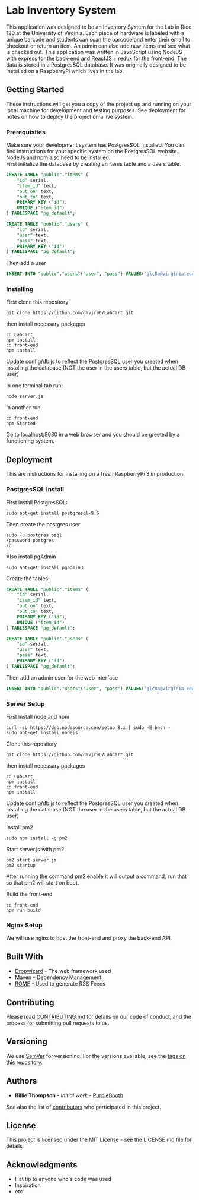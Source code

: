 # Lab Inventory System

This application was designed to be an Inventory System for the Lab in Rice 120 at the University of Virginia. Each piece of hardware is labeled with a unique barcode and students can scan the barcode and enter their email to checkout or return an item. An admin can also add new items and see what is checked out. This application was written in JavaScript using NodeJS with express for the back-end and ReactJS + redux for the front-end. The data is stored in a PostgresSQL database. It was originally designed to be installed on a RaspberryPi which lives in the lab.

## Getting Started

These instructions will get you a copy of the project up and running on your local machine for development and testing purposes. See deployment for notes on how to deploy the project on a live system.

### Prerequisites

Make sure your development system has PostgresSQL installed. You can find instructions for your specific system on the PostgresSQL website.
NodeJs and npm also need to be installed.  
First initialize the database by creating an items table and a users table.

```SQL
CREATE TABLE "public"."items" (
    "id" serial,
    "item_id" text,
    "out_on" text,
    "out_to" text,
    PRIMARY KEY ("id"),
    UNIQUE ("item_id")
) TABLESPACE "pg_default";

```
```SQL
CREATE TABLE "public"."users" (
    "id" serial,
    "user" text,
    "pass" text,
    PRIMARY KEY ("id")
) TABLESPACE "pg_default";
```
Then add a user
```SQL
INSERT INTO "public"."users"("user", "pass") VALUES('glc8a@virginia.edu', 'secret') RETURNING "id", "user", "pass";
```

### Installing

First clone this repository
```
git clone https://github.com/davjr96/LabCart.git
```

then install necessary packages
```
cd LabCart
npm install
cd front-end
npm install
```

Update config/db.js to reflect the PostgresSQL user you created when installing the database (NOT the user in the users table, but the actual DB user)

In one terminal tab run:
```
node server.js
```
In another run
```
cd front-end
npm Started
```

Go to localhost:8080 in a web browser and you should be greeted by a functioning system.



## Deployment

This are instructions for installing on a fresh RaspberryPi 3 in production.

### PostgresSQL Install
First install PostgresSQL:
```
sudo apt-get install postgresql-9.6
```
Then create the postgres user
```
sudo -u postgres psql
\password postgres
\q
```

Also install pgAdmin
```
sudo apt-get install pgadmin3
```
Create the tables:
```SQL
CREATE TABLE "public"."items" (
    "id" serial,
    "item_id" text,
    "out_on" text,
    "out_to" text,
    PRIMARY KEY ("id"),
    UNIQUE ("item_id")
) TABLESPACE "pg_default";

```
```SQL
CREATE TABLE "public"."users" (
    "id" serial,
    "user" text,
    "pass" text,
    PRIMARY KEY ("id")
) TABLESPACE "pg_default";
```
Then add an admin user for the web interface
```SQL
INSERT INTO "public"."users"("user", "pass") VALUES('glc8a@virginia.edu', 'secret') RETURNING "id", "user", "pass";
```

### Server Setup
First install node and npm
```
curl -sL https://deb.nodesource.com/setup_8.x | sudo -E bash -
sudo apt-get install nodejs
```
Clone this repository
```
git clone https://github.com/davjr96/LabCart.git
```

then install necessary packages
```
cd LabCart
npm install
cd front-end
npm install
```

Update config/db.js to reflect the PostgresSQL user you created when installing the database (NOT the user in the users table, but the actual DB user)

Install pm2
```
sudo npm install -g pm2
```
Start server.js with pm2
```
pm2 start server.js
pm2 startup
```
After running the command pm2 enable it will output a command, run that so that pm2 will start on boot.

Build the front-end
```
cd front-end
npm run build
```

### Nginx Setup
We will use nginx to host the front-end and proxy the back-end API.


## Built With

* [Dropwizard](http://www.dropwizard.io/1.0.2/docs/) - The web framework used
* [Maven](https://maven.apache.org/) - Dependency Management
* [ROME](https://rometools.github.io/rome/) - Used to generate RSS Feeds

## Contributing

Please read [CONTRIBUTING.md](https://gist.github.com/PurpleBooth/b24679402957c63ec426) for details on our code of conduct, and the process for submitting pull requests to us.

## Versioning

We use [SemVer](http://semver.org/) for versioning. For the versions available, see the [tags on this repository](https://github.com/your/project/tags).

## Authors

* **Billie Thompson** - *Initial work* - [PurpleBooth](https://github.com/PurpleBooth)

See also the list of [contributors](https://github.com/your/project/contributors) who participated in this project.

## License

This project is licensed under the MIT License - see the [LICENSE.md](LICENSE.md) file for details

## Acknowledgments

* Hat tip to anyone who's code was used
* Inspiration
* etc
